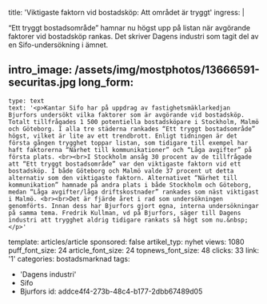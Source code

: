 title: 'Viktigaste faktorn vid bostadsköp: Att området är tryggt'
ingress: |
  <p>“Ett tryggt bostadsområde” hamnar nu högst upp på listan när avgörande faktorer vid bostadsköp rankas. Det skriver Dagens industri som tagit del av en Sifo-undersökning i ämnet.
  </p>
  
intro_image: /assets/img/mostphotos/13666591-securitas.jpg
long_form:
  -
    type: text
    text: '<p>Kantar Sifo har på uppdrag av fastighetsmäklarkedjan Bjurfors undersökt vilka faktorer som är avgörande vid bostadsköp. Totalt tillfrågades 1 500 potentiella bostadsköpare i Stockholm, Malmö och Göteborg. I alla tre städerna rankades “Ett tryggt bostadsområde” högst, vilket är lite av ett trendbrott. Enligt tidningen är det första gången trygghet toppar listan, som tidigare till exempel har haft faktorerna “Närhet till kommunikationer” och “Låga avgifter” på första plats. <br><br>I Stockholm ansåg 30 procent av de tillfrågade att “Ett tryggt bostadsområde” var den viktigaste faktorn vid ett bostadsköp. I både Göteborg och Malmö valde 37 procent ut detta alternativ som den viktigaste faktorn. Alternativet “Närhet till kommunikation” hamnade på andra plats i både Stockholm och Göteborg, medan “Låga avgifter/låga driftskostnader” rankades som näst viktigast i Malmö. <br><br>Det är fjärde året i rad som undersökningen genomförts. Innan dess har Bjurfors gjort egna, interna undersökningar på samma tema. Fredrik Kullman, vd på Bjurfors, säger till Dagens industri att trygghet aldrig tidigare rankats så högt som nu.&nbsp;</p>'
template: articles/article
sponsored: false
artikel_typ: nyhet
views: 1080
puff_font_size: 24
article_font_size: 24
topnews_font_size: 48
clicks: 33
link: '1'
categories: bostadsmarknad
tags:
  - 'Dagens industri'
  - Sifo
  - Bjurfors
id: addce4f4-273b-48c4-b177-2dbb67489d05
